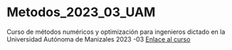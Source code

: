 # Metodos_2023_03_UAM
Curso de métodos numéricos y optimización para ingenieros dictado en la Universidad Autónoma de Manizales 2023 -03
[Enlace al curso](https://bioaiteamlearning.github.io/Metodos_2023_03_UAM/intro.html)
